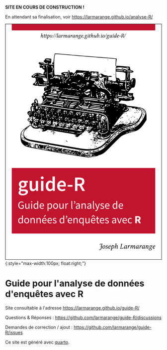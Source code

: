 **SITE EN COURS DE CONSTRUCTION !**

En attendant sa finalisation, voir <https://larmarange.github.io/analyse-R/>

![cover](ressources/cover.png){:style="max-width:100px; float:right;"}

# Guide pour l'analyse de données d'enquêtes avec R

Site consultable à l'adresse <https://larmarange.github.io/guide-R/>

Questions & Réponses : <https://github.com/larmarange/guide-R/discussions>

Demandes de correction / ajout : <https://github.com/larmarange/guide-R/issues>

Ce site est généré avec [quarto](https://quarto.org/).
